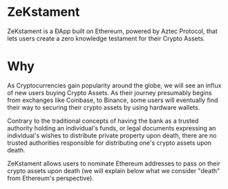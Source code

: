 # ZeKstament
ZeKstament is a ÐApp built on Ethereum, powered by Aztec Protocol, that lets users create a zero knowledge testament for their Crypto Assets.

# Why
As Cryptocurrencies gain popularity around the globe, we will see an influx of new users buying Crypto Assets. As their journey presumably begins from exchanges like Coinbase, to Binance, some users will eventually find their way to securing their crypto assets by using hardware wallets.

Contrary to the traditional concepts of having the bank as a trusted authority holding an individual's funds, or legal documents expressing an individual's wishes to distribute private property upon death, there are no trusted authorities responsible for distributing one's crypto assets upon death.

ZeKstament allows users to nominate Ethereum addresses to pass on their crypto assets upon death (we will explain below what we consider "death" from Ethereum's perspective).
